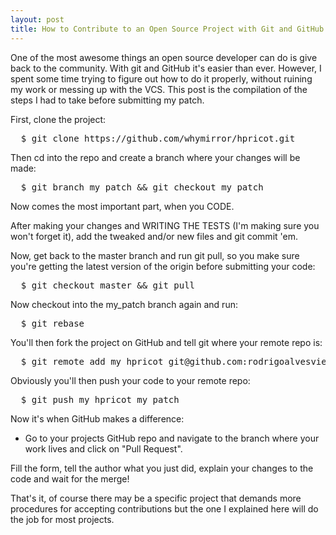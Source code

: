 ```yaml
---
layout: post
title: How to Contribute to an Open Source Project with Git and GitHub
---
```


<span class="drops">O</span>ne of the most awesome things an open source developer can do is give back to the community. With git and GitHub it's easier than ever. However, I spent some time trying to figure out how to do it properly, without ruining my work or messing up with the VCS. This post is the compilation of the steps I had to take before submitting my patch.

First, clone the project:

<pre class="terminal">  $ git clone https://github.com/whymirror/hpricot.git </pre>

Then <span class="small_code">cd</span> into the repo and create a branch where your changes will be made:

<pre class="terminal">  $ git branch my_patch && git checkout my_patch </pre>

Now comes the most important part, when you CODE.

After making your changes and WRITING THE TESTS (I'm making sure you won't forget it), add the tweaked and/or new files and <span class="small_code">git commit</span> 'em.

Now, get back to the master branch and run <span class="small_code">git pull</span>, so you make sure you're getting the latest version of the origin before submitting your code:

<pre class="terminal">  $ git checkout master && git pull </pre>

Now checkout into the my_patch branch again and run:

<pre class="terminal">  $ git rebase </pre>

You'll then fork the project on GitHub and tell git where your remote repo is:

<pre class="terminal">  $ git remote add my_hpricot git@github.com:rodrigoalvesvieira/hpricot.git  </pre>

Obviously you'll then push your code to your remote repo:

<pre class="terminal">  $ git push my_hpricot my_patch </pre>

Now it's when GitHub makes a difference:

* Go to your projects GitHub repo and navigate to the branch where your work lives and click on "Pull Request".

Fill the form, tell the author what you just did, explain your changes to the code and wait for the merge!

That's it, of course there may be a specific project that demands more procedures for accepting contributions but the one I explained here will do the job for most projects.
